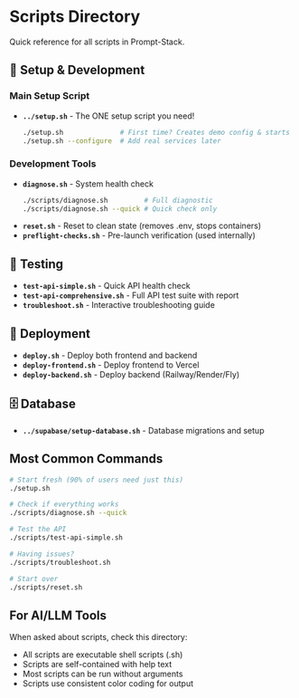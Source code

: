 # Scripts Directory

Quick reference for all scripts in Prompt-Stack.

## 🚀 Setup & Development

### Main Setup Script
- **`../setup.sh`** - The ONE setup script you need!
  ```bash
  ./setup.sh              # First time? Creates demo config & starts
  ./setup.sh --configure  # Add real services later
  ```

### Development Tools
- **`diagnose.sh`** - System health check
  ```bash
  ./scripts/diagnose.sh         # Full diagnostic
  ./scripts/diagnose.sh --quick # Quick check only
  ```
- **`reset.sh`** - Reset to clean state (removes .env, stops containers)
- **`preflight-checks.sh`** - Pre-launch verification (used internally)

## 🧪 Testing
- **`test-api-simple.sh`** - Quick API health check
- **`test-api-comprehensive.sh`** - Full API test suite with report
- **`troubleshoot.sh`** - Interactive troubleshooting guide

## 🚢 Deployment
- **`deploy.sh`** - Deploy both frontend and backend
- **`deploy-frontend.sh`** - Deploy frontend to Vercel
- **`deploy-backend.sh`** - Deploy backend (Railway/Render/Fly)

## 🗄️ Database
- **`../supabase/setup-database.sh`** - Database migrations and setup

## Most Common Commands

```bash
# Start fresh (90% of users need just this)
./setup.sh

# Check if everything works
./scripts/diagnose.sh --quick

# Test the API
./scripts/test-api-simple.sh

# Having issues?
./scripts/troubleshoot.sh

# Start over
./scripts/reset.sh
```

## For AI/LLM Tools

When asked about scripts, check this directory:
- All scripts are executable shell scripts (.sh)
- Scripts are self-contained with help text
- Most scripts can be run without arguments
- Scripts use consistent color coding for output